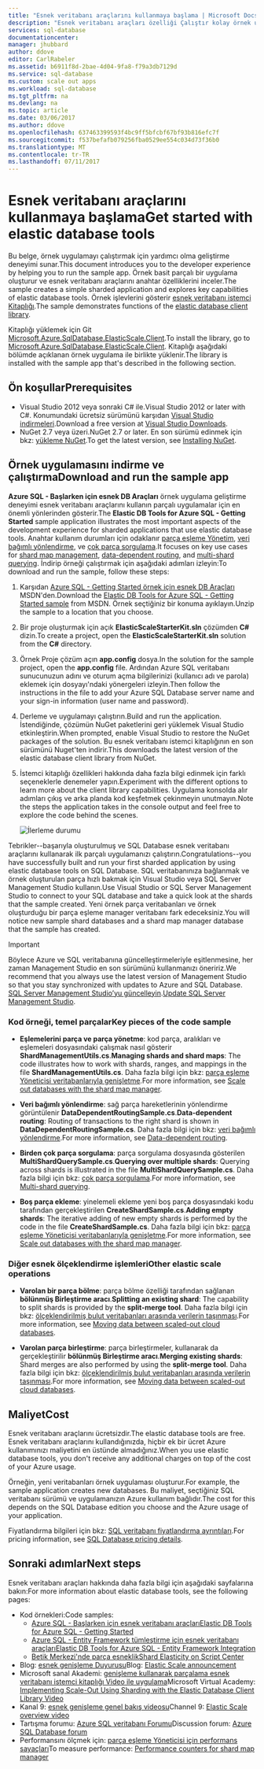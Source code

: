 ```yaml
---
title: "Esnek veritabanı araçlarını kullanmaya başlama | Microsoft Docs"
description: "Esnek veritabanı araçları özelliği Çalıştır kolay örnek uygulaması da dahil olmak üzere Azure SQL veritabanı'nın temel açıklaması."
services: sql-database
documentationcenter: 
manager: jhubbard
author: ddove
editor: CarlRabeler
ms.assetid: b6911f8d-2bae-4d04-9fa8-f79a3db7129d
ms.service: sql-database
ms.custom: scale out apps
ms.workload: sql-database
ms.tgt_pltfrm: na
ms.devlang: na
ms.topic: article
ms.date: 03/06/2017
ms.author: ddove
ms.openlocfilehash: 637463399593f4bc9ff5bfcbf67bf93b816efc7f
ms.sourcegitcommit: f537befafb079256fba0529ee554c034d73f36b0
ms.translationtype: MT
ms.contentlocale: tr-TR
ms.lasthandoff: 07/11/2017
---
```

# <a name="get-started-with-elastic-database-tools"></a><span data-ttu-id="01c77-103">Esnek veritabanı araçlarını kullanmaya başlama</span><span class="sxs-lookup"><span data-stu-id="01c77-103">Get started with elastic database tools</span></span>
<span data-ttu-id="01c77-104">Bu belge, örnek uygulamayı çalıştırmak için yardımcı olma geliştirme deneyimi sunar.</span><span class="sxs-lookup"><span data-stu-id="01c77-104">This document introduces you to the developer experience by helping you to run the sample app.</span></span> <span data-ttu-id="01c77-105">Örnek basit parçalı bir uygulama oluşturur ve esnek veritabanı araçlarını anahtar özelliklerini inceler.</span><span class="sxs-lookup"><span data-stu-id="01c77-105">The sample creates a simple sharded application and explores key capabilities of elastic database tools.</span></span> <span data-ttu-id="01c77-106">Örnek işlevlerini gösterir [esnek veritabanı istemci Kitaplığı](sql-database-elastic-database-client-library.md).</span><span class="sxs-lookup"><span data-stu-id="01c77-106">The sample demonstrates functions of the [elastic database client library](sql-database-elastic-database-client-library.md).</span></span>

<span data-ttu-id="01c77-107">Kitaplığı yüklemek için Git [Microsoft.Azure.SqlDatabase.ElasticScale.Client](https://www.nuget.org/packages/Microsoft.Azure.SqlDatabase.ElasticScale.Client/).</span><span class="sxs-lookup"><span data-stu-id="01c77-107">To install the library, go to [Microsoft.Azure.SqlDatabase.ElasticScale.Client](https://www.nuget.org/packages/Microsoft.Azure.SqlDatabase.ElasticScale.Client/).</span></span> <span data-ttu-id="01c77-108">Kitaplığı aşağıdaki bölümde açıklanan örnek uygulama ile birlikte yüklenir.</span><span class="sxs-lookup"><span data-stu-id="01c77-108">The library is installed with the sample app that's described in the following section.</span></span>

## <a name="prerequisites"></a><span data-ttu-id="01c77-109">Ön koşullar</span><span class="sxs-lookup"><span data-stu-id="01c77-109">Prerequisites</span></span>
* <span data-ttu-id="01c77-110">Visual Studio 2012 veya sonraki C# ile.</span><span class="sxs-lookup"><span data-stu-id="01c77-110">Visual Studio 2012 or later with C#.</span></span> <span data-ttu-id="01c77-111">Konumundaki ücretsiz sürümünü karşıdan [Visual Studio indirmeleri](http://www.visualstudio.com/downloads/download-visual-studio-vs.aspx).</span><span class="sxs-lookup"><span data-stu-id="01c77-111">Download a free version at [Visual Studio Downloads](http://www.visualstudio.com/downloads/download-visual-studio-vs.aspx).</span></span>
* <span data-ttu-id="01c77-112">NuGet 2.7 veya üzeri.</span><span class="sxs-lookup"><span data-stu-id="01c77-112">NuGet 2.7 or later.</span></span> <span data-ttu-id="01c77-113">En son sürümü edinmek için bkz: [yükleme NuGet](http://docs.nuget.org/docs/start-here/installing-nuget).</span><span class="sxs-lookup"><span data-stu-id="01c77-113">To get the latest version, see [Installing NuGet](http://docs.nuget.org/docs/start-here/installing-nuget).</span></span>

## <a name="download-and-run-the-sample-app"></a><span data-ttu-id="01c77-114">Örnek uygulamasını indirme ve çalıştırma</span><span class="sxs-lookup"><span data-stu-id="01c77-114">Download and run the sample app</span></span>
<span data-ttu-id="01c77-115">**Azure SQL - Başlarken için esnek DB Araçları** örnek uygulama geliştirme deneyimi esnek veritabanı araçlarını kullanın parçalı uygulamalar için en önemli yönlerinden gösterir.</span><span class="sxs-lookup"><span data-stu-id="01c77-115">The **Elastic DB Tools for Azure SQL - Getting Started** sample application illustrates the most important aspects of the development experience for sharded applications that use elastic database tools.</span></span> <span data-ttu-id="01c77-116">Anahtar kullanım durumları için odaklanır [parça eşleme Yönetim](sql-database-elastic-scale-shard-map-management.md), [veri bağımlı yönlendirme](sql-database-elastic-scale-data-dependent-routing.md), ve [çok parça sorgulama](sql-database-elastic-scale-multishard-querying.md).</span><span class="sxs-lookup"><span data-stu-id="01c77-116">It focuses on key use cases for [shard map management](sql-database-elastic-scale-shard-map-management.md), [data-dependent routing](sql-database-elastic-scale-data-dependent-routing.md), and [multi-shard querying](sql-database-elastic-scale-multishard-querying.md).</span></span> <span data-ttu-id="01c77-117">İndirip örneği çalıştırmak için aşağıdaki adımları izleyin:</span><span class="sxs-lookup"><span data-stu-id="01c77-117">To download and run the sample, follow these steps:</span></span> 

1. <span data-ttu-id="01c77-118">Karşıdan [Azure SQL - Getting Started örnek için esnek DB Araçları](https://code.msdn.microsoft.com/windowsapps/Elastic-Scale-with-Azure-a80d8dc6) MSDN'den.</span><span class="sxs-lookup"><span data-stu-id="01c77-118">Download the [Elastic DB Tools for Azure SQL - Getting Started sample](https://code.msdn.microsoft.com/windowsapps/Elastic-Scale-with-Azure-a80d8dc6) from MSDN.</span></span> <span data-ttu-id="01c77-119">Örnek seçtiğiniz bir konuma ayıklayın.</span><span class="sxs-lookup"><span data-stu-id="01c77-119">Unzip the sample to a location that you choose.</span></span>

2. <span data-ttu-id="01c77-120">Bir proje oluşturmak için açık **ElasticScaleStarterKit.sln** çözümden **C#** dizin.</span><span class="sxs-lookup"><span data-stu-id="01c77-120">To create a project, open the **ElasticScaleStarterKit.sln** solution from the **C#** directory.</span></span>

3. <span data-ttu-id="01c77-121">Örnek Proje çözüm açın **app.config** dosya.</span><span class="sxs-lookup"><span data-stu-id="01c77-121">In the solution for the sample project, open the **app.config** file.</span></span> <span data-ttu-id="01c77-122">Ardından Azure SQL veritabanı sunucunuzun adını ve oturum açma bilgilerinizi (kullanıcı adı ve parola) eklemek için dosyayı'ndaki yönergeleri izleyin.</span><span class="sxs-lookup"><span data-stu-id="01c77-122">Then follow the instructions in the file to add your Azure SQL Database server name and your sign-in information (user name and password).</span></span>

4. <span data-ttu-id="01c77-123">Derleme ve uygulamayı çalıştırın.</span><span class="sxs-lookup"><span data-stu-id="01c77-123">Build and run the application.</span></span> <span data-ttu-id="01c77-124">İstendiğinde, çözümün NuGet paketlerini geri yüklemek Visual Studio etkinleştirin.</span><span class="sxs-lookup"><span data-stu-id="01c77-124">When prompted, enable Visual Studio to restore the NuGet packages of the solution.</span></span> <span data-ttu-id="01c77-125">Bu esnek veritabanı istemci kitaplığının en son sürümünü Nuget'ten indirir.</span><span class="sxs-lookup"><span data-stu-id="01c77-125">This downloads the latest version of the elastic database client library from NuGet.</span></span>

5. <span data-ttu-id="01c77-126">İstemci kitaplığı özellikleri hakkında daha fazla bilgi edinmek için farklı seçeneklerle denemeler yapın.</span><span class="sxs-lookup"><span data-stu-id="01c77-126">Experiment with the different options to learn more about the client library capabilities.</span></span> <span data-ttu-id="01c77-127">Uygulama konsolda alır adımları çıkış ve arka planda kod keşfetmek çekinmeyin unutmayın.</span><span class="sxs-lookup"><span data-stu-id="01c77-127">Note the steps the application takes in the console output and feel free to explore the code behind the scenes.</span></span>
   
    ![İlerleme durumu][4]

<span data-ttu-id="01c77-129">Tebrikler--başarıyla oluşturulmuş ve SQL Database esnek veritabanı araçlarını kullanarak ilk parçalı uygulamanızı çalıştırın.</span><span class="sxs-lookup"><span data-stu-id="01c77-129">Congratulations--you have successfully built and run your first sharded application by using elastic database tools on SQL Database.</span></span> <span data-ttu-id="01c77-130">SQL veritabanınıza bağlanmak ve örnek oluşturulan parça hızlı bakmak için Visual Studio veya SQL Server Management Studio kullanın.</span><span class="sxs-lookup"><span data-stu-id="01c77-130">Use Visual Studio or SQL Server Management Studio to connect to your SQL database and take a quick look at the shards that the sample created.</span></span> <span data-ttu-id="01c77-131">Yeni örnek parça veritabanları ve örnek oluşturduğu bir parça eşleme manager veritabanı fark edeceksiniz.</span><span class="sxs-lookup"><span data-stu-id="01c77-131">You will notice new sample shard databases and a shard map manager database that the sample has created.</span></span>

> [!IMPORTANT]
> <span data-ttu-id="01c77-132">Böylece Azure ve SQL veritabanına güncelleştirmeleriyle eşitlenmesine, her zaman Management Studio en son sürümünü kullanmanızı öneririz.</span><span class="sxs-lookup"><span data-stu-id="01c77-132">We recommend that you always use the latest version of Management Studio so that you stay synchronized with updates to Azure and SQL Database.</span></span> <span data-ttu-id="01c77-133">[SQL Server Management Studio’yu güncelleyin](https://msdn.microsoft.com/library/mt238290.aspx).</span><span class="sxs-lookup"><span data-stu-id="01c77-133">[Update SQL Server Management Studio](https://msdn.microsoft.com/library/mt238290.aspx).</span></span>
> 
> 

### <a name="key-pieces-of-the-code-sample"></a><span data-ttu-id="01c77-134">Kod örneği, temel parçalar</span><span class="sxs-lookup"><span data-stu-id="01c77-134">Key pieces of the code sample</span></span>
* <span data-ttu-id="01c77-135">**Eşlemelerini parça ve parça yönetme**: kod parça, aralıkları ve eşlemeleri dosyasındaki çalışmak nasıl gösterir **ShardManagementUtils.cs**.</span><span class="sxs-lookup"><span data-stu-id="01c77-135">**Managing shards and shard maps**: The code illustrates how to work with shards, ranges, and mappings in the file **ShardManagementUtils.cs**.</span></span> <span data-ttu-id="01c77-136">Daha fazla bilgi için bkz: [parça eşleme Yöneticisi veritabanlarıyla genişletme](http://go.microsoft.com/?linkid=9862595).</span><span class="sxs-lookup"><span data-stu-id="01c77-136">For more information, see [Scale out databases with the shard map manager](http://go.microsoft.com/?linkid=9862595).</span></span>  

* <span data-ttu-id="01c77-137">**Veri bağımlı yönlendirme**: sağ parça hareketlerinin yönlendirme görüntülenir **DataDependentRoutingSample.cs**.</span><span class="sxs-lookup"><span data-stu-id="01c77-137">**Data-dependent routing**: Routing of transactions to the right shard is shown in **DataDependentRoutingSample.cs**.</span></span> <span data-ttu-id="01c77-138">Daha fazla bilgi için bkz: [veri bağımlı yönlendirme](http://go.microsoft.com/?linkid=9862596).</span><span class="sxs-lookup"><span data-stu-id="01c77-138">For more information, see [Data-dependent routing](http://go.microsoft.com/?linkid=9862596).</span></span> 

* <span data-ttu-id="01c77-139">**Birden çok parça sorgulama**: parça sorgulama dosyasında gösterilen **MultiShardQuerySample.cs**.</span><span class="sxs-lookup"><span data-stu-id="01c77-139">**Querying over multiple shards**: Querying across shards is illustrated in the file **MultiShardQuerySample.cs**.</span></span> <span data-ttu-id="01c77-140">Daha fazla bilgi için bkz: [çok parça sorgulama](http://go.microsoft.com/?linkid=9862597).</span><span class="sxs-lookup"><span data-stu-id="01c77-140">For more information, see [Multi-shard querying](http://go.microsoft.com/?linkid=9862597).</span></span>

* <span data-ttu-id="01c77-141">**Boş parça ekleme**: yinelemeli ekleme yeni boş parça dosyasındaki kodu tarafından gerçekleştirilen **CreateShardSample.cs**.</span><span class="sxs-lookup"><span data-stu-id="01c77-141">**Adding empty shards**: The iterative adding of new empty shards is performed by the code in the file **CreateShardSample.cs**.</span></span> <span data-ttu-id="01c77-142">Daha fazla bilgi için bkz: [parça eşleme Yöneticisi veritabanlarıyla genişletme](http://go.microsoft.com/?linkid=9862595).</span><span class="sxs-lookup"><span data-stu-id="01c77-142">For more information, see [Scale out databases with the shard map manager](http://go.microsoft.com/?linkid=9862595).</span></span>

### <a name="other-elastic-scale-operations"></a><span data-ttu-id="01c77-143">Diğer esnek ölçeklendirme işlemleri</span><span class="sxs-lookup"><span data-stu-id="01c77-143">Other elastic scale operations</span></span>
* <span data-ttu-id="01c77-144">**Varolan bir parça bölme**: parça bölme özelliği tarafından sağlanan **bölünmüş Birleştirme aracı**.</span><span class="sxs-lookup"><span data-stu-id="01c77-144">**Splitting an existing shard**: The capability to split shards is provided by the **split-merge tool**.</span></span> <span data-ttu-id="01c77-145">Daha fazla bilgi için bkz: [ölçeklendirilmiş bulut veritabanları arasında verilerin taşınması](sql-database-elastic-scale-overview-split-and-merge.md).</span><span class="sxs-lookup"><span data-stu-id="01c77-145">For more information, see [Moving data between scaled-out cloud databases](sql-database-elastic-scale-overview-split-and-merge.md).</span></span>

* <span data-ttu-id="01c77-146">**Varolan parça birleştirme**: parça birleştirmeler, kullanarak da gerçekleştirilir **bölünmüş Birleştirme aracı**.</span><span class="sxs-lookup"><span data-stu-id="01c77-146">**Merging existing shards**: Shard merges are also performed by using the **split-merge tool**.</span></span> <span data-ttu-id="01c77-147">Daha fazla bilgi için bkz: [ölçeklendirilmiş bulut veritabanları arasında verilerin taşınması](sql-database-elastic-scale-overview-split-and-merge.md).</span><span class="sxs-lookup"><span data-stu-id="01c77-147">For more information, see [Moving data between scaled-out cloud databases](sql-database-elastic-scale-overview-split-and-merge.md).</span></span>   

## <a name="cost"></a><span data-ttu-id="01c77-148">Maliyet</span><span class="sxs-lookup"><span data-stu-id="01c77-148">Cost</span></span>
<span data-ttu-id="01c77-149">Esnek veritabanı araçlarını ücretsizdir.</span><span class="sxs-lookup"><span data-stu-id="01c77-149">The elastic database tools are free.</span></span> <span data-ttu-id="01c77-150">Esnek veritabanı araçlarını kullandığınızda, hiçbir ek bir ücret Azure kullanımınızı maliyetini en üstünde almadığınız.</span><span class="sxs-lookup"><span data-stu-id="01c77-150">When you use elastic database tools, you don't receive any additional charges on top of the cost of your Azure usage.</span></span> 

<span data-ttu-id="01c77-151">Örneğin, yeni veritabanları örnek uygulaması oluşturur.</span><span class="sxs-lookup"><span data-stu-id="01c77-151">For example, the sample application creates new databases.</span></span> <span data-ttu-id="01c77-152">Bu maliyet, seçtiğiniz SQL veritabanı sürümü ve uygulamanızın Azure kullanım bağlıdır.</span><span class="sxs-lookup"><span data-stu-id="01c77-152">The cost for this depends on the SQL Database edition you choose and the Azure usage of your application.</span></span>

<span data-ttu-id="01c77-153">Fiyatlandırma bilgileri için bkz: [SQL veritabanı fiyatlandırma ayrıntıları](https://azure.microsoft.com/pricing/details/sql-database/).</span><span class="sxs-lookup"><span data-stu-id="01c77-153">For pricing information, see [SQL Database pricing details](https://azure.microsoft.com/pricing/details/sql-database/).</span></span>

## <a name="next-steps"></a><span data-ttu-id="01c77-154">Sonraki adımlar</span><span class="sxs-lookup"><span data-stu-id="01c77-154">Next steps</span></span>
<span data-ttu-id="01c77-155">Esnek veritabanı araçları hakkında daha fazla bilgi için aşağıdaki sayfalarına bakın:</span><span class="sxs-lookup"><span data-stu-id="01c77-155">For more information about elastic database tools, see the following pages:</span></span>

* <span data-ttu-id="01c77-156">Kod örnekleri:</span><span class="sxs-lookup"><span data-stu-id="01c77-156">Code samples:</span></span> 
  * [<span data-ttu-id="01c77-157">Azure SQL - Başlarken için esnek veritabanı araçları</span><span class="sxs-lookup"><span data-stu-id="01c77-157">Elastic DB Tools for Azure SQL - Getting Started</span></span>](http://code.msdn.microsoft.com/Elastic-Scale-with-Azure-a80d8dc6?SRC=VSIDE)
  * [<span data-ttu-id="01c77-158">Azure SQL - Entity Framework tümleştirme için esnek veritabanı araçları</span><span class="sxs-lookup"><span data-stu-id="01c77-158">Elastic DB Tools for Azure SQL - Entity Framework Integration</span></span>](http://code.msdn.microsoft.com/Elastic-Scale-with-Azure-bae904ba?SRC=VSIDE)
  * [<span data-ttu-id="01c77-159">Betik Merkezi'nde parça esneklik</span><span class="sxs-lookup"><span data-stu-id="01c77-159">Shard Elasticity on Script Center</span></span>](https://gallery.technet.microsoft.com/scriptcenter/Elastic-Scale-Shard-c9530cbe)
* <span data-ttu-id="01c77-160">Blog: [esnek genişleme Duyurusu](https://azure.microsoft.com/blog/2014/10/02/introducing-elastic-scale-preview-for-azure-sql-database/)</span><span class="sxs-lookup"><span data-stu-id="01c77-160">Blog: [Elastic Scale announcement](https://azure.microsoft.com/blog/2014/10/02/introducing-elastic-scale-preview-for-azure-sql-database/)</span></span>
* <span data-ttu-id="01c77-161">Microsoft sanal Akademi: [genişleme kullanarak parçalama esnek veritabanı istemci kitaplığı Video ile uygulama](https://mva.microsoft.com/training-courses/elastic-database-capabilities-with-azure-sql-db-16554?l=lWyQhF1fC_6306218965)</span><span class="sxs-lookup"><span data-stu-id="01c77-161">Microsoft Virtual Academy: [Implementing Scale-Out Using Sharding with the Elastic Database Client Library Video](https://mva.microsoft.com/training-courses/elastic-database-capabilities-with-azure-sql-db-16554?l=lWyQhF1fC_6306218965)</span></span> 
* <span data-ttu-id="01c77-162">Kanal 9: [esnek genişleme genel bakış videosu](http://channel9.msdn.com/Shows/Data-Exposed/Azure-SQL-Database-Elastic-Scale)</span><span class="sxs-lookup"><span data-stu-id="01c77-162">Channel 9: [Elastic Scale overview video](http://channel9.msdn.com/Shows/Data-Exposed/Azure-SQL-Database-Elastic-Scale)</span></span>
* <span data-ttu-id="01c77-163">Tartışma forumu: [Azure SQL veritabanı Forumu](http://social.msdn.microsoft.com/forums/azure/home?forum=ssdsgetstarted)</span><span class="sxs-lookup"><span data-stu-id="01c77-163">Discussion forum: [Azure SQL Database forum](http://social.msdn.microsoft.com/forums/azure/home?forum=ssdsgetstarted)</span></span>
* <span data-ttu-id="01c77-164">Performansını ölçmek için: [parça eşleme Yöneticisi için performans sayaçları](sql-database-elastic-database-client-library.md)</span><span class="sxs-lookup"><span data-stu-id="01c77-164">To measure performance: [Performance counters for shard map manager](sql-database-elastic-database-client-library.md)</span></span>

<!--Anchors-->
[The Elastic Scale Sample Application]: #The-Elastic-Scale-Sample-Application
[Download and Run the Sample App]: #Download-and-Run-the-Sample-App
[Cost]: #Cost
[Next steps]: #next-steps

<!--Image references-->
[1]: ./media/sql-database-elastic-scale-get-started/newProject.png
[2]: ./media/sql-database-elastic-scale-get-started/click-online.png
[3]: ./media/sql-database-elastic-scale-get-started/click-CSharp.png
[4]: ./media/sql-database-elastic-scale-get-started/output2.png

